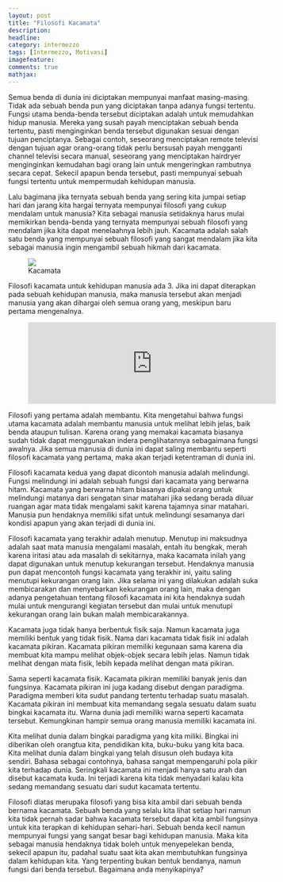 ```yaml
---
layout: post
title: "Filosofi Kacamata"
description:
headline: 
category: intermezzo
tags: [Intermezzo, Motivasi]
imagefeature: 
comments: true
mathjax: 
---
```


Semua benda di dunia ini diciptakan mempunyai manfaat masing-masing. Tidak ada sebuah benda pun yang diciptakan tanpa adanya fungsi tertentu. Fungsi utama benda-benda tersebut diciptakan adalah untuk memudahkan hidup manusia. Mereka yang susah payah menciptakan sebuah benda tertentu, pasti menginginkan benda tersebut digunakan sesuai dengan tujuan penciptanya. Sebagai contoh, seseorang menciptakan remote televisi dengan tujuan agar orang-orang tidak perlu bersusah payah mengganti channel televisi secara manual, seseorang yang menciptakan hairdryer menginginkan kemudahan bagi orang lain untuk mengeringkan rambutnya secara cepat. Sekecil apapun benda tersebut, pasti mempunyai sebuah fungsi tertentu untuk mempermudah kehidupan manusia.

Lalu bagimana jika ternyata sebuah benda yang sering kita jumpai setiap hari dan jarang kita hargai ternyata mempunyai filosofi yang cukup mendalam untuk manusia? Kita sebagai manusia setidaknya harus mulai memikirkan benda-benda yang ternyata mempunyai sebuah filosofi yang mendalam jika kita dapat menelaahnya lebih jauh. Kacamata adalah salah satu benda yang mempunyai sebuah filosofi yang sangat mendalam jika kita sebagai manusia ingin mengambil sebuah hikmah dari kacamata.

<figure>
	<a href="http://www.ahlinyaobatherbal.com/wp-content/uploads/2015/04/kacamata.jpg"><img src="http://www.ahlinyaobatherbal.com/wp-content/uploads/2015/04/kacamata.jpg"></a>
	<figcaption>Kacamata</figcaption>
</figure>

Filosofi kacamata untuk kehidupan manusia ada 3. Jika ini dapat diterapkan pada sebuah kehidupan manusia, maka manusia tersebut akan menjadi manusia yang akan dihargai oleh semua orang yang, meskipun baru pertama mengenalnya.

<figure>
<iframe src="https://www.facebook.com/plugins/post.php?href=https%3A%2F%2Fwww.facebook.com%2FSigit.Purwadi%2Fposts%2F1127250380629396&width=500" width="500" height="165" style="border:none;overflow:hidden" scrolling="no" frameborder="0" allowTransparency="true"></iframe>
</figure>

Filosofi yang pertama adalah membantu. Kita mengetahui bahwa fungsi utama kacamata adalah membantu manusia untuk melihat lebih jelas, baik benda ataupun tulisan. Karena orang yang memakai kacamata biasanya sudah tidak dapat menggunakan indera penglihatannya sebagaimana fungsi awalnya. Jika semua manusia di dunia ini dapat saling membantu seperti filosofi kacamata yang pertama, maka akan terjadi ketentraman di dunia ini.

Filosofi kacamata kedua yang dapat dicontoh manusia adalah melindungi. Fungsi melindungi ini adalah sebuah fungsi dari kacamata yang berwarna hitam. Kacamata yang berwarna hitam biasanya dipakai orang untuk melindungi matanya dari sengatan sinar matahari jika sedang berada diluar ruangan agar mata tidak mengalami sakit karena tajamnya sinar matahari. Manusia pun hendaknya memiliki sifat untuk melindungi sesamanya dari kondisi apapun yang akan terjadi di dunia ini.

Filosofi kacamata yang terakhir adalah menutup. Menutup ini maksudnya adalah saat mata manusia mengalami masalah, entah itu bengkak, merah karena iritasi atau ada masalah di sekitarnya, maka kacamata inilah yang dapat digunakan untuk menutup kekurangan tersebut. Hendaknya manusia pun dapat mencontoh fungsi kacamata yang terakhir ini, yaitu saling menutupi kekurangan orang lain. Jika selama ini yang dilakukan adalah suka membicarakan dan menyebarkan kekurangan orang lain, maka dengan adanya pengetahuan tentang filosofi kacamata ini kita hendaknya sudah mulai untuk mengurangi kegiatan tersebut dan mulai untuk menutupi kekurangan orang lain bukan malah membicarakannya.

Kacamata juga tidak hanya berbentuk fisik saja. Namun kacamata juga memiliki bentuk yang tidak fisik. Nama dari kacamata tidak fisik ini adalah kacamata pikiran. Kacamata pikiran memiliki kegunaan sama karena dia membuat kita mampu melihat objek-objek secara lebih jelas. Namun tidak melihat dengan mata fisik, lebih kepada melihat dengan mata pikiran.

Sama seperti kacamata fisik. Kacamata pikiran memiliki banyak jenis dan fungsinya. Kacamata pikiran ini juga kadang disebut dengan paradigma. Paradigma memberi kita sudut pandang tertentu terhadap suatu masalah. Kacamata pikiran ini membuat kita memandang segala sesuatu dalam suatu bingkai kacamata itu. Warna dunia jadi memiliki warna seperti kacamata tersebut. Kemungkinan hampir semua orang manusia memiliki kacamata ini.

Kita melihat dunia dalam bingkai paradigma yang kita miliki. Bingkai ini diberikan oleh orangtua kita, pendidikan kita, buku-buku yang kita baca. Kita melihat dunia dalam bingkai yang telah disusun oleh budaya kita sendiri. Bahasa sebagai contohnya, bahasa sangat mempengaruhi pola pikir kita terhadap dunia. Seringkali kacamata ini menjadi hanya satu arah dan disebut kacamata kuda. Ini terjadi karena kita tidak menyadari kalau kita sedang memandang sesuatu dari sudut kacamata tertentu.

Filosofi diatas merupaka filosofi yang bisa kita ambil dari sebuah benda bernama kacamata. Sebuah benda yang selalu kita lihat setiap hari namun kita tidak pernah sadar bahwa kacamata tersebut dapat kita ambil fungsinya untuk kita terapkan di kehidupan sehari-hari. Sebuah benda kecil namun mempunyai fungsi yang sangat besar bagi kehidupan manusia. Maka kita sebagai manusia hendaknya tidak boleh untuk menyepelekan benda, sekecil apapun itu, padahal suatu saat kita akan membutuhkan fungsinya dalam kehidupan kita. Yang terpenting bukan bentuk bendanya, namun fungsi dari benda tersebut. Bagaimana anda menyikapinya?

